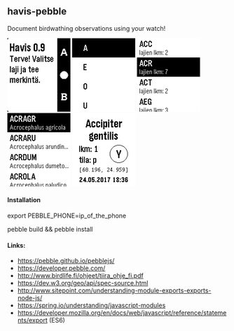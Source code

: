 
## havis-pebble

Document birdwathing observations using your watch! 

![ScreenShot](havis_screen_000.jpg) ![ScreenShot](havis_screen_00.jpg) ![ScreenShot](havis_screen_0.jpg) ![ScreenShot](havis_screen_1.jpg) ![ScreenShot](havis_screen.jpg)






#### Installation
 export PEBBLE_PHONE=ip_of_the_phone
 
 pebble build && pebble install


#### Links:
- https://pebble.github.io/pebblejs/
- https://developer.pebble.com/
- http://www.birdlife.fi/ohjeet/tiira_ohje_fi.pdf
- https://dev.w3.org/geo/api/spec-source.html
- http://www.sitepoint.com/understanding-module-exports-exports-node-js/
- https://spring.io/understanding/javascript-modules
- https://developer.mozilla.org/en/docs/web/javascript/reference/statements/export (ES6)

